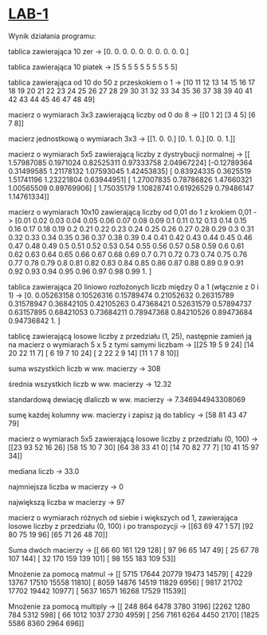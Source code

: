# [LAB-1](https://zacniewski.github.io/tasks-ml-intro/)

Wynik działania programu:

tablica zawierająca 10 zer -> 
 [0. 0. 0. 0. 0. 0. 0. 0. 0. 0.]

tablica zawierająca 10 piatek ->
 [5 5 5 5 5 5 5 5 5 5]

tablica zawierająca od 10 do 50 z przeskokiem o 1 ->
 [10 11 12 13 14 15 16 17 18 19 20 21 22 23 24 25 26 27 28 29 30 31 32 33
 34 35 36 37 38 39 40 41 42 43 44 45 46 47 48 49]

macierz o wymiarach 3x3 zawierającą liczby od 0 do 8 ->
 [[0 1 2]
 [3 4 5]
 [6 7 8]]

macierz jednostkową o wymiarach 3x3 ->
 [[1. 0. 0.]
 [0. 1. 0.]
 [0. 0. 1.]]

macierz o wymiarach 5x5 zawierającą liczby z dystrybucji normalnej ->
 [[ 1.57987085  0.1971024   0.82525311  0.97333758  2.04967224]
 [-0.12789364  0.31499585  1.21178132  1.07593045  1.42453835]
 [ 0.83924335  0.3625519   1.51741196  1.23221804  0.63944951]
 [ 1.27007835  0.78786826  1.47660321  1.00565509  0.89769906]
 [ 1.75035179  1.10828741  0.61926529  0.79486147  1.14761334]]

macierz o wymiarach 10x10 zawierającą liczby od 0,01 do 1 z krokiem 0,01 ->
 [0.01 0.02 0.03 0.04 0.05 0.06 0.07 0.08 0.09 0.1  0.11 0.12 0.13 0.14
 0.15 0.16 0.17 0.18 0.19 0.2  0.21 0.22 0.23 0.24 0.25 0.26 0.27 0.28
 0.29 0.3  0.31 0.32 0.33 0.34 0.35 0.36 0.37 0.38 0.39 0.4  0.41 0.42
 0.43 0.44 0.45 0.46 0.47 0.48 0.49 0.5  0.51 0.52 0.53 0.54 0.55 0.56
 0.57 0.58 0.59 0.6  0.61 0.62 0.63 0.64 0.65 0.66 0.67 0.68 0.69 0.7
 0.71 0.72 0.73 0.74 0.75 0.76 0.77 0.78 0.79 0.8  0.81 0.82 0.83 0.84
 0.85 0.86 0.87 0.88 0.89 0.9  0.91 0.92 0.93 0.94 0.95 0.96 0.97 0.98
 0.99 1.  ]

tablica zawierająca 20 liniowo rozłożonych liczb między 0 a 1 (włącznie z 0 i 1) ->
 [0.         0.05263158 0.10526316 0.15789474 0.21052632 0.26315789
 0.31578947 0.36842105 0.42105263 0.47368421 0.52631579 0.57894737
 0.63157895 0.68421053 0.73684211 0.78947368 0.84210526 0.89473684
 0.94736842 1.        ]

tablicę zawierającą losowe liczby z przedziału (1, 25), następnie zamień ją na macierz o wymiarach 5 x 5 z tymi samymi liczbam ->
 [[25 19  5  9 24]
 [14 20 22 11  7]
 [ 6 19  7 10 24]
 [ 2 22  2  9 14]
 [11  1  7  8 10]]

suma wszystkich liczb w ww. macierzy ->
 308

średnia wszystkich liczb w ww. macierzy ->
 12.32

standardową dewiację dlaliczb w ww. macierzy ->
 7.346944943308069

sumę każdej kolumny ww. macierzy i zapisz ją do tablicy ->
 [58 81 43 47 79]

macierz o wymiarach 5x5 zawierającą losowe liczby z przedziału (0, 100) ->
 [[23 93 52 16 26]
 [58 15 10  7 30]
 [64 38 33 41  0]
 [14 70 82 77  7]
 [10 41 15 97 34]]

mediana liczb ->
 33.0

najmniejsza liczba w macierzy ->
 0

największą liczba w macierzy ->
 97

macierz o wymiarach różnych od siebie i większych od 1, zawierająca losowe liczby z przedziału (0, 100) i po transpozycji ->
 [[63 69 47  1 57]
 [92 80 75 19 96]
 [65 71 26 48 70]]

Suma dwóch macierzy ->
 [[ 66  60 161 129 128]
 [ 97  96  65 147  49]
 [ 25  67  78 107 144]
 [ 32 170 159 139 101]
 [ 98 155 183 109  53]]

Mnożenie za pomocą matmul ->
 [[ 5715 17644 20779 19473 14579]
 [ 4229 13767 17510 15558 11810]
 [ 8059 14876 14519 11829  6956]
 [ 9817 21702 17702 19442 10977]
 [ 5637 16571 16268 17529 11539]]
 
Mnożenie za pomocą multiply ->
 [[ 248  864 6478 3780 3196]
 [2262 1280  784 5312  598]
 [  66 1012 1037 2730 4959]
 [ 256 7161 6264 4450 2170]
 [1825 5586 8360 2964  696]]